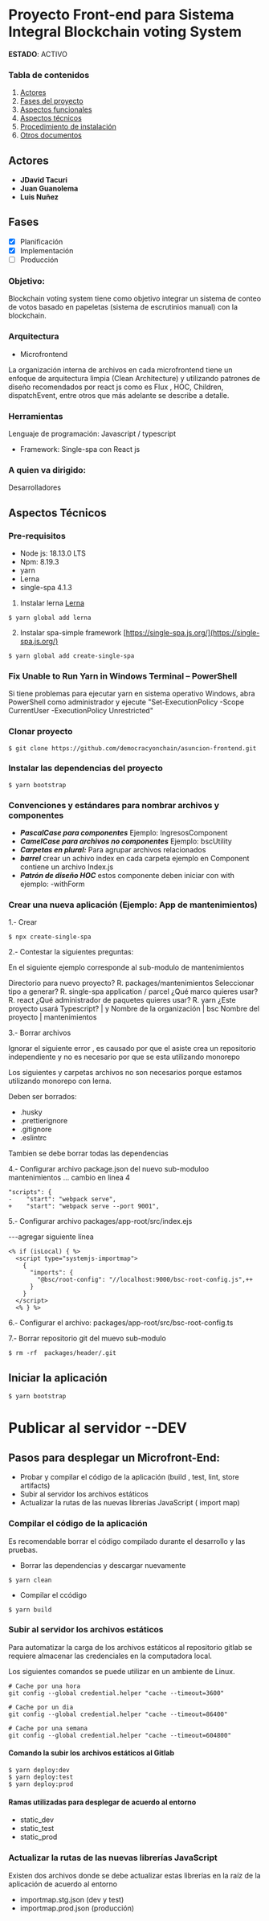 # Proyecto Front-end para Sistema Integral Blockchain voting System
**ESTADO**: ACTIVO
### Tabla de contenidos
1. [Actores](#actores)
2. [Fases del proyecto](#fases)
3. [Aspectos funcionales](#aspectos-funcionales)
4. [Aspectos técnicos](#aspectos-técnicos)
5. [Procedimiento de instalación](#procedimiento-de-instalación)
6. [Otros documentos](#otros-documentos)

## Actores

* **JDavid Tacuri**
* **Juan Guanolema**
* **Luis Nuñez**

## Fases
- [X] Planificación
- [X] Implementación
- [ ] Producción

### Objetivo:

Blockchain voting system tiene como objetivo integrar un sistema de conteo de votos basado en papeletas (sistema de escrutinios manual) con la blockchain.
### Arquitectura

- Microfrontend


La organización interna de archivos en cada microfrontend tiene un enfoque de arquitectura limpia (Clean Architecture) y utilizando patrones de diseño recomendados por react js como es Flux , HOC, Children, dispatchEvent, entre otros que más adelante se describe a detalle.

### Herramientas

Lenguaje de programación: Javascript / typescript

- Framework: Single-spa con React js

### A quien va dirigido:

Desarrolladores

## Aspectos Técnicos


### Pre-requisitos

*   Node js: 18.13.0 LTS
*   Npm: 8.19.3
*   yarn
*   Lerna
*   single-spa 4.1.3


1. Instalar lerna [Lerna](https://lerna.js.org/)

```plaintext
$ yarn global add lerna
```

2. Instalar spa-simple framework [https://single-spa.js.org/](https://single-spa.js.org/)

```plaintext
$ yarn global add create-single-spa
```

### Fix Unable to Run Yarn in Windows Terminal – PowerShell
Si tiene problemas para ejecutar yarn en sistema operativo Windows, abra PowerShell como administrador y ejecute
"Set-ExecutionPolicy -Scope CurrentUser -ExecutionPolicy Unrestricted"

### Clonar proyecto

```plaintext
$ git clone https://github.com/democracyonchain/asuncion-frontend.git

```
### Instalar las dependencias del proyecto

```plaintext
$ yarn bootstrap

```

### Convenciones y estándares para nombrar archivos y componentes

- ***PascalCase para componentes***  Ejemplo: IngresosComponent
- ***CamelCase para archivos no componentes***  Ejemplo: bscUtility
- ***Carpetas en plural:*** Para agrupar archivos relacionados
- ***barrel*** crear un achivo index en cada carpeta ejemplo en Component contiene un archivo Index.js
- ***Patrón de diseño HOC*** estos componente deben iniciar con with ejemplo: -withForm

### Crear una nueva aplicación (Ejemplo: App de mantenimientos)

1.- Crear

```plaintext
$ npx create-single-spa
```
2.- Contestar la siguientes preguntas:

En el siguiente ejemplo corresponde al sub-modulo de mantenimientos

Directorio para nuevo proyecto? R. packages/mantenimientos
Seleccionar tipo a generar? R. single-spa application / parcel
¿Qué marco quieres usar? R. react
¿Qué administrador de paquetes quieres usar? R. yarn
¿Este proyecto usará Typescript? | y
Nombre de la organización | bsc
Nombre del proyecto | mantenimientos

3.- Borrar archivos

Ignorar el siguiente error , es causado por que el asiste crea un repositorio independiente y no es necesario por que se esta utilizando monorepo

Los siguientes y carpetas archivos no son necesarios porque estamos utilizando monorepo con lerna.

Deben ser borrados:

*   .husky
*   .prettierignore
*   .gitignore
*   .eslintrc

Tambien se debe borrar todas las dependencias

4.- Configurar archivo package.json del nuevo sub-moduloo mantenimientos
... cambio en linea 4

```plaintext
"scripts": {
-    "start": "webpack serve",
+    "start": "webpack serve --port 9001",
```


5.- Configurar archivo packages/app-root/src/index.ejs

---agregar siguiente línea
```plaintext
<% if (isLocal) { %>
  <script type="systemjs-importmap">
    {
      "imports": {
        "@bsc/root-config": "//localhost:9000/bsc-root-config.js",++     
      }
    }
  </script>
  <% } %>
  ```

6.- Configurar el archivo: packages/app-root/src/bsc-root-config.ts



7.- Borrar repositorio git del muevo sub-modulo

```plaintext
$ rm -rf  packages/header/.git
```

## Iniciar la aplicación


 ```plaintext
$ yarn bootstrap
```

# Publicar al servidor --DEV

## Pasos para desplegar un Microfront-End:
- Probar y compilar el código de la aplicación (build , test, lint, store artifacts)
- Subir al servidor los archivos estáticos
- Actualizar la rutas de las nuevas librerías JavaScript ( import map)

###  Compilar el código de la aplicación

Es recomendable borrar el código compilado durante el desarrollo y las pruebas.

- Borrar las dependencias y descargar nuevamente

```plaintext
$ yarn clean
```

- Compilar el ccódigo

```plaintext
$ yarn build
```
### Subir al servidor los archivos estáticos

Para automatizar la carga de los archivos estáticos al repositorio gitlab se requiere almacenar las credenciales en la computadora local.

Los siguientes comandos se puede utilizar en un ambiente de Linux.

```plaintext
# Cache por una hora
git config --global credential.helper "cache --timeout=3600"

# Cache por un dia
git config --global credential.helper "cache --timeout=86400"

# Cache por una semana
git config --global credential.helper "cache --timeout=604800"
```
#### Comando la subir los archivos estáticos al Gitlab

```plaintext
$ yarn deploy:dev
$ yarn deploy:test
$ yarn deploy:prod

```
#### Ramas utilizadas para desplegar de acuerdo al entorno

- static_dev
- static_test
- static_prod

### Actualizar la rutas de las nuevas librerías JavaScript

Existen dos archivos donde se debe actualizar estas librerías en la raíz de la aplicación de acuerdo al entorno

- importmap.stg.json (dev y test)
- importmap.prod.json (producción)


